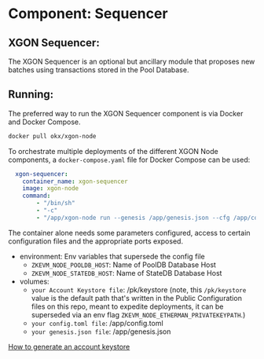 # Component: Sequencer

## XGON Sequencer:

The XGON Sequencer is an optional but ancillary module that proposes new batches using transactions stored in the Pool Database.

## Running:

The preferred way to run the XGON Sequencer component is via Docker and Docker Compose.

```bash
docker pull okx/xgon-node
```

To orchestrate multiple deployments of the different XGON Node components, a `docker-compose.yaml` file for Docker Compose can be used:

```yaml
  xgon-sequencer:
    container_name: xgon-sequencer
    image: xgon-node
    command:
        - "/bin/sh"
        - "-c"
        - "/app/xgon-node run --genesis /app/genesis.json --cfg /app/config.toml --components sequencer"
```

The container alone needs some parameters configured, access to certain configuration files and the appropriate ports exposed.

- environment: Env variables that supersede the config file
    - `ZKEVM_NODE_POOLDB_HOST`: Name of PoolDB Database Host
    - `ZKEVM_NODE_STATEDB_HOST`: Name of StateDB Database Host
- volumes:
    - `your Account Keystore file`: /pk/keystore (note, this `/pk/keystore` value is the default path that's written in the Public Configuration files on this repo, meant to expedite deployments, it can be superseded via an env flag `ZKEVM_NODE_ETHERMAN_PRIVATEKEYPATH`.)
    - `your config.toml file`: /app/config.toml
    - `your genesis.json file`: /app/genesis.json

[How to generate an account keystore](./account_keystore.md)
